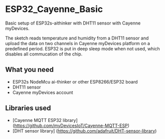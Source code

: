 # ESP32_Cayenne_Basic
Basic setup of ESP32s-aithinker with DHT11 sensor with Cayenne myDevices.

The sketch reads temperature and humidity from a DHT11 sensor and upload the data on two channels in Cayenne myDevices platform on a predefined period.
ESP32 is put in deep sleep mode when not used, which disables all commucation of the chip.

## What you need 
* ESP32s NodeMcu ai-thinker or other ESP8266/ESP32 board
* DHT11 sensor
* Cayenne myDevices account

## Libraries used
* [Cayenne MQTT ESP32 library] (https://github.com/myDevicesIoT/Cayenne-MQTT-ESP)
* [DHT sensor library] (https://github.com/adafruit/DHT-sensor-library)